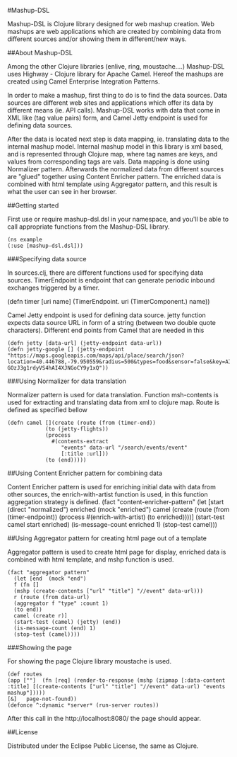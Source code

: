 #Mashup-DSL

Mashup-DSL is Clojure library designed for web mashup creation. Web mashups are web applications which are created by combining data from different sources and/or showing them in different/new ways.

##About Mashup-DSL

Among the other Clojure libraries (enlive, ring, moustache....) Mashup-DSL uses Highway - Clojure library for Apache Camel. Hereof the mashups are created using Camel Enterprise Integration Patterns.

In order to make a mashup, first thing to do is to find the data sources. Data sources are different web sites and applications which offer its data by different means (ie. API calls). Mashup-DSL works with data that come in XML like (tag value pairs) form, and Camel Jetty endpoint is used for defining data sources.

After the data is located next step is data mapping, ie. translating data to the internal mashup model. Internal mashup model in this library is xml based, and is represented through Clojure map, where tag names are keys, and values from corresponding tags are vals. Data mapping is done using Normalizer pattern. Afterwards the normalized data from different sources are "glued" together using Content Enricher pattern. The enriched data is combined with html template using Aggregator pattern, and this result is what the user can see in her browser.

##Getting started

First use or require mashup-dsl.dsl in your namespace, and you'll be able to call appropriate functions from the Mashup-DSL library.

    (ns example
    (:use [mashup-dsl.dsl]))

###Specifying data source

In sources.clj, there are different functions used for specifying data sources. 
TimerEndpoint is endpoint that can generate periodic inbound exchanges triggered by a timer.

(defn timer [uri name] (TimerEndpoint. uri (TimerComponent.) name))


Camel Jetty endpoint is used for defining data source. jetty function expects data source URL in form of a string (between two double quote characters). Different end points from Camel that are needed in this

    (defn jetty [data-url] (jetty-endpoint data-url))
    (defn jetty-google [] (jetty-endpoint "https://maps.googleapis.com/maps/api/place/search/json?location=40.446788,-79.950559&radius=500&types=food&sensor=false&key=AIzaSyCXQ-GOzJ3g1rdyVS4hAI4XJNGoCY9y1xQ"))

###Using Normalizer for data translation

Normalizer pattern is used for data translation. Function msh-contents is used for extracting and translating data from xml to clojure map.
Route is defined as specified bellow

    (defn camel [](create (route (from (timer-end))
                (to (jetty-flights))
                (process 
                  #(contents-extract
                     "events" data-url "/search/events/event" 
                     [:title :url]))
                (to (end)))))
    

##Using Content Enricher pattern for combining data

Content Enricher pattern is used for enriching initial data with data from other sources, the enrich-with-artist function is used, in this function aggregation strategy is defined.
    (fact "content-enricher-pattern"
  (let [start (direct "normalized")
        enriched (mock "enriched")
        camel (create (route (from (timer-endpoint))
                      (process #(enrich-with-artist) 
                      (to enriched))))]
   (start-test camel  start enriched)
   (is-message-count enriched 1)
   (stop-test camel)))

##Using Aggregator pattern for creating html page out of a template

Aggregator pattern is used to create html page for display, enriched data is combined with html template, and mshp function is used.

    (fact "aggregator pattern"  
      (let [end  (mock "end")
      f (fn []
      (mshp (create-contents ["url" "title"] "//event" data-url)))
      r (route (from data-url) 
      (aggregator f "type" :count 1)
      (to end))
      camel (create r)]
      (start-test (camel) (jetty) (end))
      (is-message-count (end) 1)
      (stop-test (camel))))

###Showing the page

For showing the page Clojure library moustache is used.

    (def routes 
    (app [""]  (fn [req] (render-to-response (mshp (zipmap [:data-content :title] [(create-contents ["url" "title"] "//event" data-url) "events mashup"]))))
    [&]   page-not-found))
    (defonce ^:dynamic *server* (run-server routes))

After this call in the http://localhost:8080/ the page should appear.

##License

Distributed under the Eclipse Public License, the same as Clojure.
